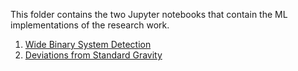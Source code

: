 This folder contains the two Jupyter notebooks that contain the ML implementations of the research work. 

1. [Wide Binary System Detection](wbs.ipynb)
2. [Deviations from Standard Gravity](anomaly.ipynb)